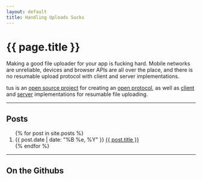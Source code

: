 ```yaml
---
layout: default
title: Handling Uploads Sucks
---
```


<div class="jumbotron">
  <h1>{{ page.title }}</h1>
  <p class="lead">
    Making a good file uploader for your app is fucking hard. Mobile
    networks are unreliable, devices and browser APIs are all over
    the place, and there is no resumable upload protocol with client and server
    implementations.
  </p>

  <p class="lead">
    tus is an <a href="http://github.com/tus">open source project</a> for
    creating an <a href="#">open protocol</a>, as well as <a
    href="#">client</a> and <a href="#">server</a> implementations for
    resumable file uploading.
  </p>
</div>

<hr />

## Posts

<ol id="posts">
  {% for post in site.posts %}
  <li>
    <span class="timeago" title="{{ post.date | date_to_xmlschema }}">{{ post.date | date: "%B %e, %Y" }}</span>
    <a href="{{ post.url }}">{{ post.title }}</a>
  </li>
  {% endfor %}
</ol>

<hr />

## On the Githubs

<ol id="githubs"></ol>

